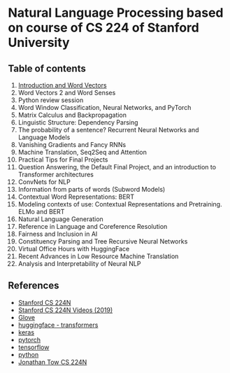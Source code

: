 # Natural Language Processing based on course of CS 224 of Stanford University

## Table of contents

1. [Introduction and Word Vectors](https://github.com/robertlakatos/natural-language-processing/blob/master/Introduction%20and%20Word%20Vectors/README.md)
2. Word Vectors 2 and Word Senses 
3. Python review session
4. Word Window Classification, Neural Networks, and PyTorch 
5. Matrix Calculus and Backpropagation 
6. Linguistic Structure: Dependency Parsing 
7. The probability of a sentence? Recurrent Neural Networks and Language Models
8. Vanishing Gradients and Fancy RNNs
9. Machine Translation, Seq2Seq and Attention
10. Practical Tips for Final Projects
11. Question Answering, the Default Final Project, and an introduction to Transformer architectures
12. ConvNets for NLP
13. Information from parts of words (Subword Models)
14. Contextual Word Representations: BERT
15.	Modeling contexts of use: Contextual Representations and Pretraining. ELMo and BERT
16. Natural Language Generation
17. Reference in Language and Coreference Resolution
18. Fairness and Inclusion in AI 
19. Constituency Parsing and Tree Recursive Neural Networks 
20. Virtual Office Hours with HuggingFace
21. Recent Advances in Low Resource Machine Translation 
22. Analysis and Interpretability of Neural NLP 

## References

* [Stanford CS 224N](http://web.stanford.edu/class/cs224n/)
* [Stanford CS 224N Videos (2019)](https://www.youtube.com/playlist?list=PLoROMvodv4rOhcuXMZkNm7j3fVwBBY42z)
* [Glove](https://nlp.stanford.edu/projects/glove/)
* [huggingface - transformers](https://huggingface.co/transformers/)
* [keras](https://keras.io/)
* [pytorch](https://pytorch.org/)
* [tensorflow](https://www.tensorflow.org/)
* [python](https://www.python.org/)
* [Jonathan Tow CS 224N](https://github.com/jon-tow/cs224n)